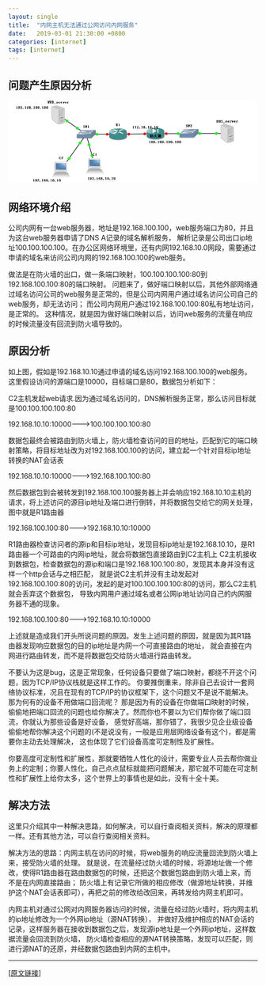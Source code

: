 ```yaml
---
layout: single
title:  "内网主机无法通过公网访问内网服务"
date:   2019-03-01 21:30:00 +0800
categories: [internet]
tags: [internet]
---
```


## 问题产生原因分析

![intranet service](/assets/images/posts/20190301-intranet-service.png)

## 网络环境介绍

公司内网有一台web服务器，地址是192.168.100.100，web服务端口为80，并且为这台web服务器申请了DNS A记录的域名解析服务，
解析记录是公司出口ip地址100.100.100.100。在办公区网络环境里，还有内网192.168.10.0网段，需要通过申请的域名来访问公司内网的192.168.100.100的web服务。

做法是在防火墙的出口，做一条端口映射，100.100.100.100:80到192.168.100.100:80的端口映射。
问题来了，做好端口映射以后，其他外部网络通过域名访问公司的web服务是正常的，但是公司内网用户通过域名访问公司自己的web服务，却无法访问；
而公司内网用户通过192.168.100.100:80私有地址访问，是正常的。
这种情况，就是因为做好端口映射以后，访问web服务的流量在响应的时候流量没有回流到防火墙导致的。

## 原因分析

如上图，假如是192.168.10.10通过申请的域名访问192.168.100.100的web服务。这里假设访问的源端口是10000，目标端口是80，数据包分析如下：

C2主机发起web请求.因为通过域名访问的，DNS解析服务正常，那么访问目标就是100.100.100.100:80

192.168.10.10:10000--->100.100.100.100:80
 
数据包最终会被路由到防火墙上，防火墙检查访问的目的地址，匹配到它的端口映射策略，将目标地址改为对192.168.100.100的访问，建立起一个针对目标ip地址转换的NAT会话表

192.168.10.10:10000--->192.168.100.100:80
 
然后数据包到会被转发到192.168.100.100服务器上并会响应192.168.10.10主机的请求，将上述访问的源目ip地址及端口进行倒转，并将数据包交给它的网关处理，图中就是R1路由器

192.168.100.100:80--->192.168.10.10:10000
 
R1路由器检查访问者的源ip和目标ip地址，发现目标ip地址是192.168.10.10，是R1路由器一个可路由的内网ip地址，就会将数据包直接路由到C2主机上
C2主机接收到数据包，检查数据包的源ip和端口是192.168.100.100:80，发现其本身并没有这样一个http会话与之相匹配，
就是说C2主机并没有主动发起对192.168.100.100:80的访问，发起的是对100.100.100.100:80的访问，那么C2主机就会丢弃这个数据包，
导致内网用户通过域名或者公网ip地址访问自己的内网服务器不通的现象。

192.168.100.100:80--->192.168.10.10:10000
 
上述就是造成我们开头所说问题的原因。发生上述问题的原因，就是因为其R1路由器发现响应数据包的目的ip地址是内网一个可直接路由的地址，
就会直接在内网进行路由转发，而不是将数据包交给防火墙进行路由转发。

不要认为这是bug，这是正常现象，任何设备只要做了端口映射，都绕不开这个问题，因为TCP/IP协议栈就是这样工作的。
你要推倒重来，除非自己去设计一套网络协议标准，况且在现有的TCP/IP的协议框架下，这个问题又不是说不能解决。那为何有的设备不用做端口回流呢？
那是因为有的设备在你做端口映射的时候，偷偷地把端口回流的问题也给你解决了。然而你也不要以为它们帮你做了端口回流，你就认为那些设备是好设备，
感觉好高端，那你错了，我很少见企业级设备偷偷地帮你解决这个问题的(不是说没有，一般是应用层网络设备有这个)，都是需要你主动去处理解决，
这也体现了它们设备高度可定制性及扩展性。

你要高度可定制性和扩展性，那就要牺牲人性化的设计，需要专业人员去帮你做业务上的定制；你要人性化，自己点点鼠标就能把问题解决，那它就不可能在可定制性和扩展性上给你太多，这个世界上的事情也是如此，没有十全十美。

## 解决方法

这里只介绍其中一种解决思路，如何解决，可以自行查阅相关资料，解决的原理都一样。还有其他方法，可以自行查阅相关资料。

解决方法的思路：内网主机在访问的时候，将web服务的响应流量回流到防火墙上来，接受防火墙的处理。
就是说，在流量经过防火墙的时候，将源地址做一个修改，使得R1路由器在路由数据包的时候，还把这个数据包路由到防火墙上来，而不是在内网直接路由；
防火墙上有记录它所做的相应修改（做源地址转换，并维护这个NAT会话表即可），再把之前的修改给改回来，再转发给内网主机即可。

内网主机对通过公网对内网服务器访问的时候，流量在经过防火墙时，将内网主机的ip地址修改为一个外网ip地址（源NAT转换），
并做好及维护相应的NAT会话的记录，这样服务器在接收到数据包之后，发现源ip地址是一个外网ip地址，这样数据流量会回流到防火墙，
防火墙检查相应的源NAT转换策略，发现可以匹配，则进行源NAT的还原，并经数据包路由到内网的主机中。

---

[[原文链接](https://www.cnblogs.com/wangpanda/p/7552608.html)]
